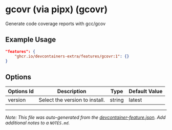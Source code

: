 
# gcovr (via pipx) (gcovr)

Generate code coverage reports with gcc/gcov

## Example Usage

```json
"features": {
    "ghcr.io/devcontainers-extra/features/gcovr:1": {}
}
```

## Options

| Options Id | Description | Type | Default Value |
|-----|-----|-----|-----|
| version | Select the version to install. | string | latest |



---

_Note: This file was auto-generated from the [devcontainer-feature.json](devcontainer-feature.json).  Add additional notes to a `NOTES.md`._
